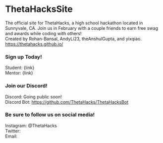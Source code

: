 # ThetaHacksSite
The official site for ThetaHacks, a high school hackathon located in Sunnyvale, CA. Join us in February with a couple friends to earn free swag and awards while coding with others! <br>
Created by Rohan-Bansal, AndyLi23, theAnshulGupta, and yixqiao. <br>
https://thetahacks.github.io/

### Sign up Today!
Student: {link} <br>
Mentor: {link}

### Join our Discord!
Discord: Going public soon! <br>
Discord Bot: https://github.com/ThetaHacks/ThetaHacksBot <br>

### Be sure to follow us on social media!
Instagram: @ThetaHacks <br>
Twitter: <br>
Email: 
